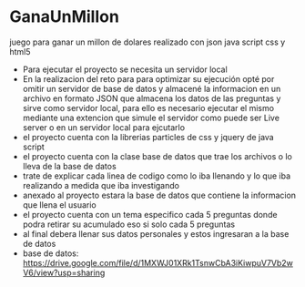 # GanaUnMillon
 juego para ganar un millon de dolares realizado con json java script css y html5
 * Para ejecutar el proyecto se necesita un servidor local
 * En la realizacion del reto para para optimizar su ejecución  opté por omitir un servidor de base de datos y almacené la informacion en un archivo en formato JSON que almacena los datos de las preguntas y sirve como servidor local, para ello es necesario ejecutar el mismo mediante una extencion que simule el servidor como puede ser Live server o en un servidor local para ejcutarlo
 * el proyecto cuenta con la librerias particles de css y jquery de java script
 * el proyecto cuenta con la clase base de datos que trae los archivos o lo lleva de la base de datos
 * trate de explicar cada linea de codigo como lo iba llenando y lo que iba realizando a medida que iba investigando 
 * anexado al proyecto estara la base de datos que contiene la informacion que llena el usuario
 * el proyecto cuenta con un tema especifico cada 5 preguntas donde podra retirar su acumulado eso si solo cada 5 preguntas 
 * al final debera llenar sus datos personales y estos ingresaran a la base de datos
 *  base de datos: https://drive.google.com/file/d/1MXWJ01XRk1TsnwCbA3iKiwpuV7Vb2wV6/view?usp=sharing
